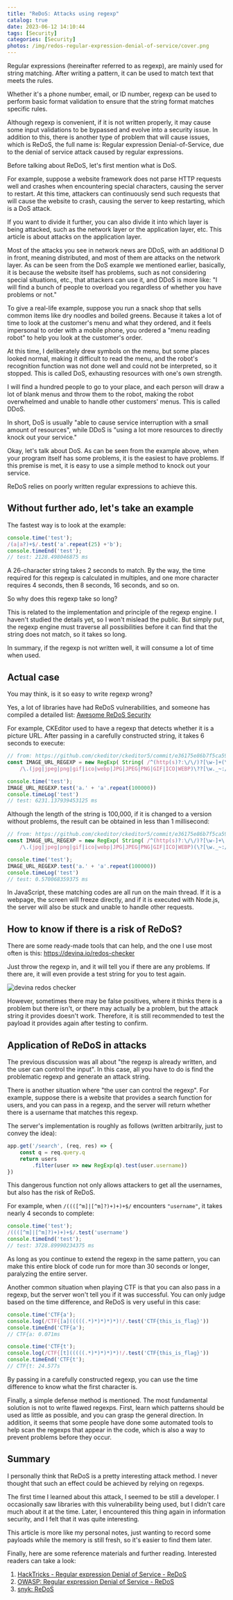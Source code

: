 ```yaml
---
title: "ReDoS: Attacks using regexp"
catalog: true
date: 2023-06-12 14:10:44
tags: [Security]
categories: [Security]
photos: /img/redos-regular-expression-denial-of-service/cover.png
---
```


Regular expressions (hereinafter referred to as regexp), are mainly used for string matching. After writing a pattern, it can be used to match text that meets the rules.

Whether it's a phone number, email, or ID number, regexp can be used to perform basic format validation to ensure that the string format matches specific rules.

Although regexp is convenient, if it is not written properly, it may cause some input validations to be bypassed and evolve into a security issue. In addition to this, there is another type of problem that will cause issues, which is ReDoS, the full name is: Regular expression Denial-of-Service, due to the denial of service attack caused by regular expressions.

<!-- more -->

Before talking about ReDoS, let's first mention what is DoS.

For example, suppose a website framework does not parse HTTP requests well and crashes when encountering special characters, causing the server to restart. At this time, attackers can continuously send such requests that will cause the website to crash, causing the server to keep restarting, which is a DoS attack.

If you want to divide it further, you can also divide it into which layer is being attacked, such as the network layer or the application layer, etc. This article is about attacks on the application layer.

Most of the attacks you see in network news are DDoS, with an additional D in front, meaning distributed, and most of them are attacks on the network layer. As can be seen from the DoS example we mentioned earlier, basically, it is because the website itself has problems, such as not considering special situations, etc., that attackers can use it, and DDoS is more like: "I will find a bunch of people to overload you regardless of whether you have problems or not."

To give a real-life example, suppose you run a snack shop that sells common items like dry noodles and boiled greens. Because it takes a lot of time to look at the customer's menu and what they ordered, and it feels impersonal to order with a mobile phone, you ordered a "menu reading robot" to help you look at the customer's order.

At this time, I deliberately drew symbols on the menu, but some places looked normal, making it difficult to read the menu, and the robot's recognition function was not done well and could not be interpreted, so it stopped. This is called DoS, exhausting resources with one's own strength.

I will find a hundred people to go to your place, and each person will draw a lot of blank menus and throw them to the robot, making the robot overwhelmed and unable to handle other customers' menus. This is called DDoS.

In short, DoS is usually "able to cause service interruption with a small amount of resources", while DDoS is "using a lot more resources to directly knock out your service."

Okay, let's talk about DoS. As can be seen from the example above, when your program itself has some problems, it is the easiest to have problems. If this premise is met, it is easy to use a simple method to knock out your service.

ReDoS relies on poorly written regular expressions to achieve this.

## Without further ado, let's take an example

The fastest way is to look at the example:

``` js
console.time('test');
/(a|a?)+$/.test('a'.repeat(25) +'b');
console.timeEnd('test');
// test: 2128.498046875 ms
```

A 26-character string takes 2 seconds to match. By the way, the time required for this regexp is calculated in multiples, and one more character requires 4 seconds, then 8 seconds, 16 seconds, and so on.

So why does this regexp take so long?

This is related to the implementation and principle of the regexp engine. I haven't studied the details yet, so I won't mislead the public. But simply put, the regexp engine must traverse all possibilities before it can find that the string does not match, so it takes so long.

In summary, if the regexp is not written well, it will consume a lot of time when used.

## Actual case

You may think, is it so easy to write regexp wrong?

Yes, a lot of libraries have had ReDoS vulnerabilities, and someone has compiled a detailed list: [Awesome ReDoS Security](https://github.com/engn33r/awesome-redos-security)

For example, CKEditor used to have a regexp that detects whether it is a picture URL. After passing in a carefully constructed string, it takes 6 seconds to execute:

``` js
// from: https://github.com/ckeditor/ckeditor5/commit/e36175e86b7f5ca597b39df6e47112b91ab4e0a0
const IMAGE_URL_REGEXP = new RegExp( String( /^(http(s)?:\/\/)?[\w-]+(\.[\w-]+)+[\w._~:/?#[\]@!$&'()*+,;=%-]+/.source +
    /\.(jpg|jpeg|png|gif|ico|webp|JPG|JPEG|PNG|GIF|ICO|WEBP)\??[\w._~:/#[\]@!$&'()*+,;=%-]*$/.source ) );

console.time('test');
IMAGE_URL_REGEXP.test('a.' + 'a'.repeat(100000))
console.timeLog('test')
// test: 6231.137939453125 ms
```

Although the length of the string is 100,000, if it is changed to a version without problems, the result can be obtained in less than 1 millisecond:

``` js
// from: https://github.com/ckeditor/ckeditor5/commit/e36175e86b7f5ca597b39df6e47112b91ab4e0a0
const IMAGE_URL_REGEXP = new RegExp( String( /^(http(s)?:\/\/)?[\w-]+\.[\w._~:/?#[\]@!$&'()*+,;=%-]+/.source +
    /\.(jpg|jpeg|png|gif|ico|webp|JPG|JPEG|PNG|GIF|ICO|WEBP)(\?[\w._~:/#[\]@!$&'()*+,;=%-]*)?$/.source ) );

console.time('test');
IMAGE_URL_REGEXP.test('a.' + 'a'.repeat(100000))
console.timeLog('test')
// test: 0.570068359375 ms
```

In JavaScript, these matching codes are all run on the main thread. If it is a webpage, the screen will freeze directly, and if it is executed with Node.js, the server will also be stuck and unable to handle other requests.

## How to know if there is a risk of ReDoS?

There are some ready-made tools that can help, and the one I use most often is this: https://devina.io/redos-checker

Just throw the regexp in, and it will tell you if there are any problems. If there are, it will even provide a test string for you to test again.

![devina redos checker](/img/redos-regular-expression-denial-of-service/p1.png)

However, sometimes there may be false positives, where it thinks there is a problem but there isn't, or there may actually be a problem, but the attack string it provides doesn't work. Therefore, it is still recommended to test the payload it provides again after testing to confirm.

## Application of ReDoS in attacks

The previous discussion was all about "the regexp is already written, and the user can control the input". In this case, all you have to do is find the problematic regexp and generate an attack string.

There is another situation where "the user can control the regexp". For example, suppose there is a website that provides a search function for users, and you can pass in a regexp, and the server will return whether there is a username that matches this regexp.

The server's implementation is roughly as follows (written arbitrarily, just to convey the idea):

``` js
app.get('/search', (req, res) => {
    const q = req.query.q
    return users
        .filter(user => new RegExp(q).test(user.username))
})
```

This dangerous function not only allows attackers to get all the usernames, but also has the risk of ReDoS.

For example, when `/((([^m]|[^m]?)+)+)+$/` encounters `"username"`, it takes nearly 4 seconds to complete:

``` js
console.time('test');
/((([^m]|[^m]?)+)+)+$/.test('username')
console.timeEnd('test');
// test: 3728.89990234375 ms
```

As long as you continue to extend the regexp in the same pattern, you can make this entire block of code run for more than 30 seconds or longer, paralyzing the entire server.

Another common situation when playing CTF is that you can also pass in a regexp, but the server won't tell you if it was successful. You can only judge based on the time difference, and ReDoS is very useful in this case:

``` js
console.time('CTF{a');
console.log(/CTF{[a](((((.*)*)*)*)*)!/.test('CTF{this_is_flag}'))
console.timeEnd('CTF{a');
// CTF{a: 0.071ms

console.time('CTF{t');
console.log(/CTF{[t](((((.*)*)*)*)*)!/.test('CTF{this_is_flag}'))
console.timeEnd('CTF{t');
// CTF{t: 24.577s
```

By passing in a carefully constructed regexp, you can use the time difference to know what the first character is.

Finally, a simple defense method is mentioned. The most fundamental solution is not to write flawed regexps. First, learn which patterns should be used as little as possible, and you can grasp the general direction. In addition, it seems that some people have done some automated tools to help scan the regexps that appear in the code, which is also a way to prevent problems before they occur.

## Summary

I personally think that ReDoS is a pretty interesting attack method. I never thought that such an effect could be achieved by relying on regexps.

The first time I learned about this attack, I seemed to be still a developer. I occasionally saw libraries with this vulnerability being used, but I didn't care much about it at the time. Later, I encountered this thing again in information security, and I felt that it was quite interesting.

This article is more like my personal notes, just wanting to record some payloads while the memory is still fresh, so it's easier to find them later.

Finally, here are some reference materials and further reading. Interested readers can take a look:

1. [HackTricks - Regular expression Denial of Service - ReDoS](https://book.hacktricks.xyz/pentesting-web/regular-expression-denial-of-service-redos)
2. [OWASP: Regular expression Denial of Service - ReDoS](https://owasp.org/www-community/attacks/Regular_expression_Denial_of_Service_-_ReDoS)
3. [snyk: ReDoS](https://learn.snyk.io/lessons/redos/javascript/)
